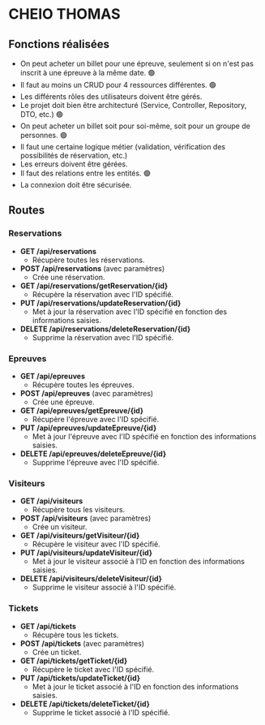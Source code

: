 # CHEIO THOMAS

## Fonctions réalisées

- On peut acheter un billet pour une épreuve, seulement si on n'est pas inscrit à une épreuve à la même date. 🟢
- Il faut au moins un CRUD pour 4 ressources différentes. 🟢
- Les différents rôles des utilisateurs doivent être gérés.
- Le projet doit bien être architecturé (Service, Controller, Repository, DTO, etc.) 🟢
- On peut acheter un billet soit pour soi-même, soit pour un groupe de personnes. 🟢
- Il faut une certaine logique métier (validation, vérification des possibilités de réservation, etc.)
- Les erreurs doivent être gérées.
- Il faut des relations entre les entités. 🟢
- La connexion doit être sécurisée.

## Routes

### Reservations
- **GET /api/reservations**
    - Récupère toutes les réservations.
- **POST /api/reservations** (avec paramètres)
    - Crée une réservation.
- **GET /api/reservations/getReservation/{id}**
    - Récupère la réservation avec l'ID spécifié.
- **PUT /api/reservations/updateReservation/{id}**
    - Met à jour la réservation avec l'ID spécifié en fonction des informations saisies.
- **DELETE /api/reservations/deleteReservation/{id}**
    - Supprime la réservation avec l'ID spécifié.

### Epreuves
- **GET /api/epreuves**
    - Récupère toutes les épreuves.
- **POST /api/epreuves** (avec paramètres)
    - Crée une épreuve.
- **GET /api/epreuves/getEpreuve/{id}**
    - Récupère l'épreuve avec l'ID spécifié.
- **PUT /api/epreuves/updateEpreuve/{id}**
    - Met à jour l'épreuve avec l'ID spécifié en fonction des informations saisies.
- **DELETE /api/epreuves/deleteEpreuve/{id}**
    - Supprime l'épreuve avec l'ID spécifié.

### Visiteurs
- **GET /api/visiteurs**
    - Récupère tous les visiteurs.
- **POST /api/visiteurs** (avec paramètres)
    - Crée un visiteur.
- **GET /api/visiteurs/getVisiteur/{id}**
    - Récupère le visiteur avec l'ID spécifié.
- **PUT /api/visiteurs/updateVisiteur/{id}**
    - Met à jour le visiteur associé à l'ID en fonction des informations saisies.
- **DELETE /api/visiteurs/deleteVisiteur/{id}**
    - Supprime le visiteur associé à l'ID spécifié.

### Tickets
- **GET /api/tickets**
    - Récupère tous les tickets.
- **POST /api/tickets** (avec paramètres)
    - Crée un ticket.
- **GET /api/tickets/getTicket/{id}**
    - Récupère le ticket avec l'ID spécifié.
- **PUT /api/tickets/updateTicket/{id}**
    - Met à jour le ticket associé à l'ID en fonction des informations saisies.
- **DELETE /api/tickets/deleteTicket/{id}**
    - Supprime le ticket associé à l'ID spécifié.